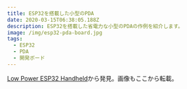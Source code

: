 ```yaml
---
title: ESP32を搭載した小型のPDA
date: 2020-03-15T06:38:05.188Z
description: ESP32を搭載した省電力な小型のPDAの作例を紹介します。
image: /img/esp32-pda-board.jpg
tags:
  - ESP32
  - PDA
  - 開発ボード
---
```

[Low Power ESP32 Handheld](https://hackaday.io/project/169103-low-power-esp32-handheld)から発見。画像もここから転載。
